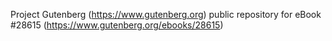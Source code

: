 Project Gutenberg (https://www.gutenberg.org) public repository for eBook #28615 (https://www.gutenberg.org/ebooks/28615)
